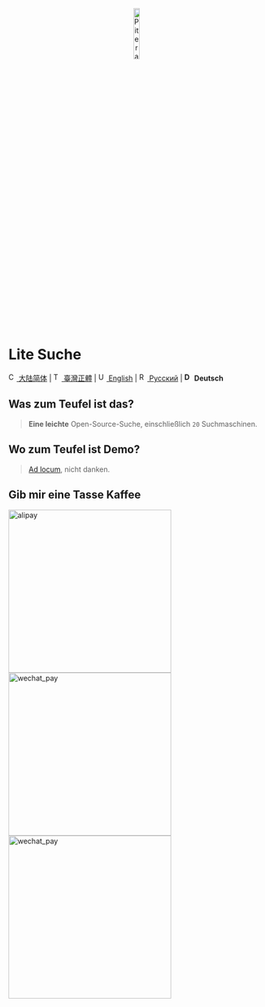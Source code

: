 <p align="center">
  <a href="https://github.com/piterator-org"><img src="https://static.piterator.com/logo.min.svg" alt="Piterator" width="16%"></a>
</p>

# Lite Suche
[<img src="https://s.oier.in/cn.png" width="16" alt="CN" /> 大陆简体](README.md) | [<img src="https://s.oier.in/tw.png" width="16" alt="TW" /> 臺灣正體](README.zh-tw.md) | [<img src="https://s.oier.in/us.png" width="16" alt="US" /> English](README.en-us.md) | [<img src="https://s.oier.in/ru.png" width="16" alt="RU" /> Русский](README.ru.md) | **<img src="https://s.oier.in/de.png" width="16" alt="DE" /> Deutsch**
## Was zum Teufel ist das?
> **Eine leichte** Open-Source-Suche, einschließlich ``20`` Suchmaschinen.
## Wo zum Teufel ist Demo?
> [Ad locum](https://litesearch.cn/), nicht danken.
## Gib mir eine Tasse Kaffee
<img src="http://s.oier.in/alipay.png" height="320" alt="alipay" /><img src="http://s.oier.in/wechat_trans.png" height="320" alt="wechat_pay" /><img src="http://s.oier.in/wechat_pay.png" height="320" alt="wechat_pay" />
